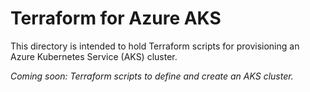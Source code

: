 # Terraform for Azure AKS

This directory is intended to hold Terraform scripts for provisioning an Azure Kubernetes Service (AKS) cluster.

*Coming soon: Terraform scripts to define and create an AKS cluster.*
